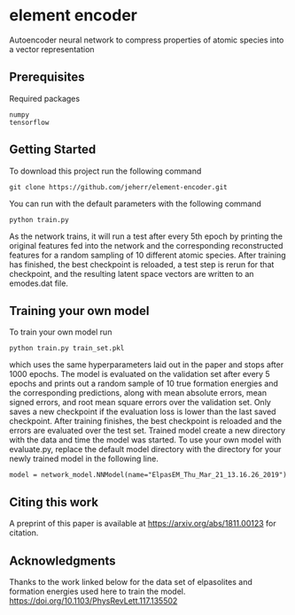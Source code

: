 # element encoder
Autoencoder neural network to compress properties of atomic species into a vector representation

## Prerequisites
Required packages
```
numpy
tensorflow
```

## Getting Started
To download this project run the following command
```
git clone https://github.com/jeherr/element-encoder.git
```
You can run with the default parameters with the following command
```
python train.py
```
As the network trains, it will run a test after every 5th epoch by printing the original features fed into the network and the corresponding reconstructed features for a random sampling of 10 different atomic species. After training has finished, the best checkpoint is reloaded, a test step is rerun for that checkpoint, and the resulting latent space vectors are written to an emodes.dat file.

## Training your own model
To train your own model run
```
python train.py train_set.pkl
```
which uses the same hyperparameters laid out in the paper and stops after 1000 epochs. The model is evaluated on the validation set after every 5 epochs and prints out a random sample of 10 true formation energies and the corresponding predictions, along with mean absolute errors, mean signed errors, and root mean square errors over the validation set. Only saves a new checkpoint if the evaluation loss is lower than the last saved checkpoint. After training finishes, the best checkpoint is reloaded and the errors are evaluated over the test set. Trained model create a new directory with the data and time the model was started. To use your own model with evaluate.py, replace the default model directory with the directory for your newly trained model in the following line.
```
model = network_model.NNModel(name="ElpasEM_Thu_Mar_21_13.16.26_2019")
```

## Citing this work
A preprint of this paper is available at https://arxiv.org/abs/1811.00123 for citation.


## Acknowledgments
Thanks to the work linked below for the data set of elpasolites and formation energies used here to train the model.
https://doi.org/10.1103/PhysRevLett.117.135502
